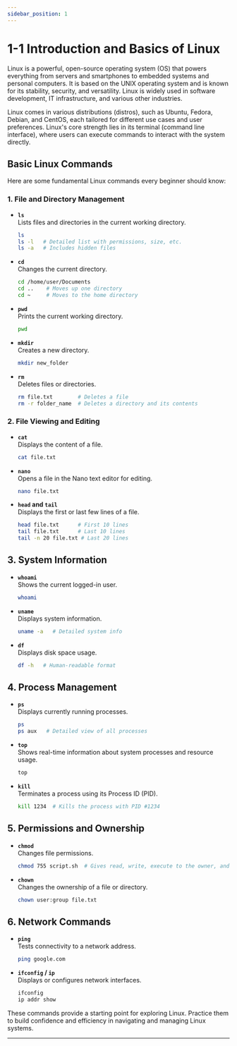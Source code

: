 ```yaml
---
sidebar_position: 1
---
```


# 1-1 Introduction and Basics of Linux

Linux is a powerful, open-source operating system (OS) that powers everything from servers and smartphones to embedded systems and personal computers. It is based on the UNIX operating system and is known for its stability, security, and versatility. Linux is widely used in software development, IT infrastructure, and various other industries.

Linux comes in various distributions (distros), such as Ubuntu, Fedora, Debian, and CentOS, each tailored for different use cases and user preferences. Linux's core strength lies in its terminal (command line interface), where users can execute commands to interact with the system directly.

## Basic Linux Commands

Here are some fundamental Linux commands every beginner should know:

### 1. File and Directory Management

- **`ls`**  
    Lists files and directories in the current working directory.

    ```bash
    ls
    ls -l   # Detailed list with permissions, size, etc.
    ls -a   # Includes hidden files
    ```

- **`cd`**  
    Changes the current directory.

    ```bash
    cd /home/user/Documents
    cd ..    # Moves up one directory
    cd ~     # Moves to the home directory
    ```

- **`pwd`**  
    Prints the current working directory.

    ```bash
    pwd
    ```

- **`mkdir`**  
    Creates a new directory.

    ```bash
    mkdir new_folder
    ```

- **`rm`**  
    Deletes files or directories.

    ```bash
    rm file.txt        # Deletes a file
    rm -r folder_name  # Deletes a directory and its contents
    ```

### 2. File Viewing and Editing

- **`cat`**  
    Displays the content of a file.

    ```bash
    cat file.txt
    ```

- **`nano`**  
    Opens a file in the Nano text editor for editing.

    ```bash
    nano file.txt
    ```

- **`head` and `tail`**  
    Displays the first or last few lines of a file.

    ```bash
    head file.txt      # First 10 lines
    tail file.txt      # Last 10 lines
    tail -n 20 file.txt # Last 20 lines
    ```

## 3. System Information

- **`whoami`**  
    Shows the current logged-in user.

    ```bash
    whoami
    ```

- **`uname`**  
    Displays system information.

    ```bash
    uname -a   # Detailed system info
    ```

- **`df`**  
    Displays disk space usage.

    ```bash
    df -h   # Human-readable format
    ```

## 4. Process Management

- **`ps`**  
    Displays currently running processes.

    ```bash
    ps
    ps aux   # Detailed view of all processes
    ```

- **`top`**  
    Shows real-time information about system processes and resource usage.

    ```bash
    top
    ```

- **`kill`**  
    Terminates a process using its Process ID (PID).

    ```bash
    kill 1234  # Kills the process with PID #1234
    ```

## 5. Permissions and Ownership

- **`chmod`**  
    Changes file permissions.

    ```bash
    chmod 755 script.sh  # Gives read, write, execute to the owner, and read/execute to others
    ```

- **`chown`**  
    Changes the ownership of a file or directory.

    ```bash
    chown user:group file.txt
    ```

## 6. Network Commands

- **`ping`**  
    Tests connectivity to a network address.

    ```bash
    ping google.com
    ```

- **`ifconfig` / `ip`**  
    Displays or configures network interfaces.

    ```bash
    ifconfig
    ip addr show
    ```

These commands provide a starting point for exploring Linux. Practice them to build confidence and efficiency in navigating and managing Linux systems.

---